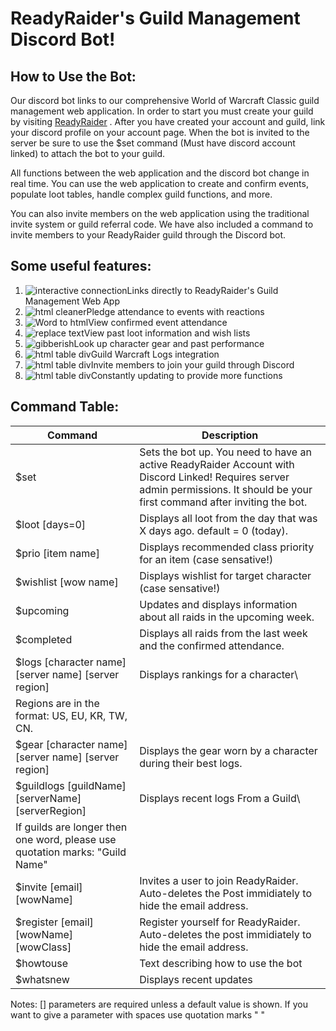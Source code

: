 ReadyRaider's Guild Management Discord Bot!
===========================================

How to Use the Bot:
-------------------

Our discord bot links to our comprehensive World of Warcraft Classic guild management web application. In order to start you must create your guild by visiting [ReadyRaider](https://www.readyraider.com/dashboard) . After you have created your account and guild, link your discord profile on your account page. When the bot is invited to the server be sure to use the $set command (Must have discord account linked) to attach the bot to your guild.

All functions between the web application and the discord bot change in real time. You can use the web application to create and confirm events, populate loot tables, handle complex guild functions, and more.

You can also invite members on the web application using the traditional invite system or guild referral code. We have also included a command to invite members to your ReadyRaider guild through the Discord bot.

Some useful features:
---------------------

1.  ![interactive connection](https://pbs.twimg.com/profile_images/1270459987714879489/oUEyisT3_400x400.jpg)Links directly to ReadyRaider's Guild Management Web App
2.  ![html cleaner](https://img.icons8.com/fluent/48/000000/checked.png)Pledge attendance to events with reactions
3.  ![Word to html](https://img.icons8.com/fluent/48/000000/today.png)View confirmed event attendance
4.  ![replace text](https://img.icons8.com/fluent/48/000000/knight-shield.png)View past loot information and wish lists
5.  ![gibberish](https://img.icons8.com/fluent/48/000000/armored-breastplate.png)Look up character gear and past performance
6.  ![html table div](https://dmszsuqyoe6y6.cloudfront.net/img/warcraft/favicon.png)Guild Warcraft Logs integration
7.  ![html table div](https://img.icons8.com/fluent/48/000000/invite.png)Invite members to join your guild through Discord
8.  ![html table div](https://img.icons8.com/fluent/48/000000/available-updates.png)Constantly updating to provide more functions

Command Table:
--------------

| Command | Description |
| --- | --- |
| $set | Sets the bot up. You need to have an active ReadyRaider Account with Discord Linked! Requires server admin permissions. It should be your first command after inviting the bot. |
| $loot [days=0] | Displays all loot from the day that was X days ago. default = 0 (today). |
| $prio [item name] | Displays recommended class priority for an item (case sensative!) |
| $wishlist [wow name] | Displays wishlist for target character (case sensative!) |
| $upcoming | Updates and displays information about all raids in the upcoming week. |
| $completed | Displays all raids from the last week and the confirmed attendance. |
| $logs [character name] [server name] [server region] | Displays rankings for a character\
Regions are in the format: US, EU, KR, TW, CN. |
| $gear [character name] [server name] [server region] | Displays the gear worn by a character during their best logs. |
| $guildlogs [guildName] [serverName] [serverRegion] | Displays recent logs From a Guild\
If guilds are longer then one word, please use quotation marks: "Guild Name" |
| $invite [email] [wowName] | Invites a user to join ReadyRaider. Auto-deletes the Post immidiately to hide the email address. |
| $register [email] [wowName] [wowClass] | Register yourself for ReadyRaider. Auto-deletes the post immidiately to hide the email address. |
| $howtouse | Text describing how to use the bot |
| $whatsnew | Displays recent updates |

Notes: [] parameters are required unless a default value is shown. If you want to give a parameter with spaces use quotation marks " "
